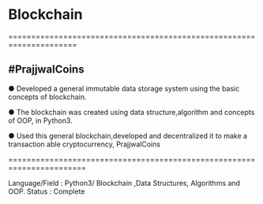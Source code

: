 # Blockchain
=====================================================================

#PrajjwalCoins
---------------------------------------------------------------------

● Developed a general immutable data storage
system using the basic concepts of blockchain.

● The blockchain was created using data
structure,algorithm and concepts of OOP, in
Python3.

● Used this general blockchain,developed and
decentralized it to make a transaction able
cryptocurrency, PrajjwalCoins


=======================================================================


Language/Field : Python3/ Blockchain ,Data Structures,
Algorithms and OOP.
Status : Complete
